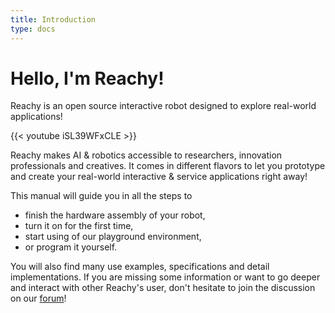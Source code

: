 ```yaml
---
title: Introduction
type: docs
---
```


# Hello, I'm Reachy!

Reachy is an open source interactive robot designed to explore real-world applications!

{{< youtube iSL39WFxCLE >}}

Reachy makes AI & robotics accessible to researchers, innovation professionals and creatives. It comes in different flavors to let you prototype and create your real-world interactive & service applications right away! 

This manual will guide you in all the steps to
* finish the hardware assembly of your robot,
* turn it on for the first time,
* start using of our playground environment,
* or program it yourself. 

You will also find many use examples, specifications and detail implementations. If you are missing some information or want to go deeper and interact with other Reachy's user, don't hesitate to join the discussion on our [forum](https://forum.pollen-robotics.com)!